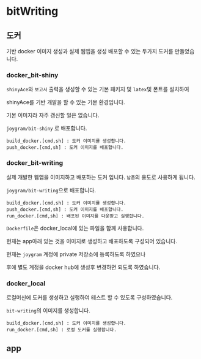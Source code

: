 # bitWriting

 ## 도커 

기반 docker 이미지 생성과 실제 웹앱을 생성 배포할 수 있는 두가지 도커를 만들었습니다. 

### docker_bit-shiny 

`shinyAce`와 `보고서` 출력을 생성할 수 있는 기본 패키지 및 `latex`및 폰트를 설치하여 

shinyAce를 기반 개발을 할 수 있는 기본 환경입니다. 

기본 이미지라 자주 갱신할 일은 없습니다.  

`joygram/bit-shiny` 로 배포합니다. 

```
build_docker.[cmd,sh] : 도커 이미지를 생성합니다.
push_docker.[cmd,sh] : 도커 이미지를 배포합니다. 
```



### docker_bit-writing 

실제 개발한 웹앱을 이미지하고 배포하는 도커 입니다. `납품`의 용도로 사용하게 됩니다. 

`joygram/bit-writing`으로 배포합니다. 

``` 
build_docker.[cmd,sh] : 도커 이미지를 생성합니다.
push_docker.[cmd,sh] : 도커 이미지를 배포합니다. 
run_docker.[cmd,sh] : 배포된 이미지를 다운받고 실행합니다. 
```

`Dockerfile`은 docker_local에 있는 파일을 함께 사용합니다. 



현재는 app아래 있는 것을 이미지로 생성하고 배포하도록 구성되어 있습니다. 

현재는 `joygram` 계정에 private 저장소에 등록하도록 하였으나 

후에 별도 계정을 docker hub에 생성후 변경하면 되도록 하였습니다. 



### docker_local

로컬머신에 도커를 생성하고 실행하여 테스트 할 수 있도록 구성하였습니다.

`bit-writing`의 이미지를 생성합니다. 

 ```
 build_docker.[cmd,sh] : 도커 이미지를 생성합니다.
 run_docker.[cmd,sh] : 로컬 도커를 실행합니다. 
 ```



## app

